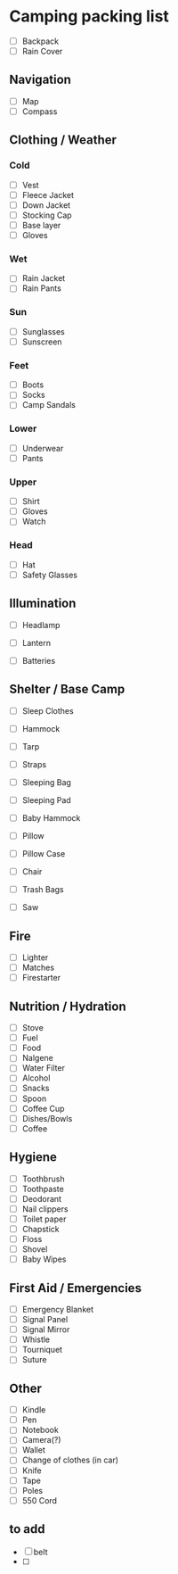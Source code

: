 # Camping packing list

- [ ] Backpack
- [ ] Rain Cover

## Navigation

- [ ] Map
- [ ] Compass

## Clothing / Weather

### Cold

- [ ] Vest
- [ ] Fleece Jacket
- [ ] Down Jacket
- [ ] Stocking Cap
- [ ] Base layer
- [ ] Gloves

### Wet

- [ ] Rain Jacket
- [ ] Rain Pants

### Sun
- [ ] Sunglasses
- [ ] Sunscreen

### Feet
- [ ] Boots
- [ ] Socks
- [ ] Camp Sandals

### Lower
- [ ] Underwear
- [ ] Pants

### Upper
- [ ] Shirt
- [ ] Gloves
- [ ] Watch

### Head
- [ ] Hat
- [ ] Safety Glasses

## Illumination

- [ ] Headlamp
- [ ] Lantern
- [ ] Batteries


## Shelter / Base Camp

- [ ] Sleep Clothes
- [ ] Hammock
- [ ] Tarp
- [ ] Straps
- [ ] Sleeping Bag
- [ ] Sleeping Pad
- [ ] Baby Hammock
- [ ] Pillow
- [ ] Pillow Case
- [ ] Chair
- [ ] Trash Bags
- [ ] Saw


## Fire

- [ ] Lighter
- [ ] Matches
- [ ] Firestarter

## Nutrition / Hydration

- [ ] Stove
- [ ] Fuel
- [ ] Food
- [ ] Nalgene
- [ ] Water Filter
- [ ] Alcohol
- [ ] Snacks
- [ ] Spoon
- [ ] Coffee Cup
- [ ] Dishes/Bowls
- [ ] Coffee

## Hygiene

- [ ] Toothbrush
- [ ] Toothpaste
- [ ] Deodorant
- [ ] Nail clippers
- [ ] Toilet paper
- [ ] Chapstick
- [ ] Floss
- [ ] Shovel
- [ ] Baby Wipes

## First Aid / Emergencies

- [ ] Emergency Blanket
- [ ] Signal Panel
- [ ] Signal Mirror
- [ ] Whistle
- [ ] Tourniquet
- [ ] Suture

## Other

- [ ] Kindle
- [ ] Pen
- [ ] Notebook
- [ ] Camera(?)
- [ ] Wallet
- [ ] Change of clothes (in car)
- [ ] Knife
- [ ] Tape
- [ ] Poles
- [ ] 550 Cord

## to add
- [ ] belt
- [ ] 
